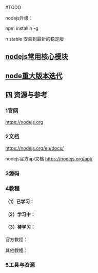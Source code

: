 #TODO


nodejs升级：

npm install n -g

n stable 安装到最新的稳定版


## [nodejs常用核心模块](/qian-duan-ji-zhu-xue-xi-zong-jie-zheng-li/qian-duan-kuang-jia-yu-lei-ku/nodejs/nodejsyuansheng-nodejs/nodejschang-yong-he-xin-mo-kuai.md)

## [node重大版本迭代](/qian-duan-ji-zhu-xue-xi-zong-jie-zheng-li/qian-duan-kuang-jia-yu-lei-ku/nodejs/nodejsyuansheng-nodejs/nodezhong-da-ban-ben-die-dai.md)



## 四 资源与参考

### 1官网
https://nodejs.org

### 2文档

https://nodejs.org/en/docs/

nodejs官方api文档
https://nodejs.org/api/

### 3源码

### 4教程
#### （1）已学习：



#### （2）学习中：



#### （3）待学习：
官方教程：

其他教程：

### 5工具与资源
